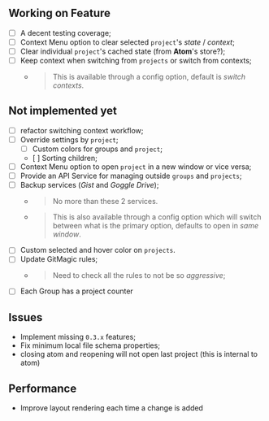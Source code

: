 ## Working on Feature

- [ ] A decent testing coverage;
- [ ] Context Menu option to clear selected `project`'s *state* / *context*;
- [ ] Clear individual `project`'s cached state (from **Atom**'s store?);
- [ ] Keep context when switching from `projects` or switch from contexts;
  - > This is available through a config option, default is *switch contexts*.

## Not implemented yet

- [ ] refactor switching context workflow;
- [ ] Override settings by `project`;
  - [ ] Custom colors for groups and `project`;
  - [ ] Sorting children;
- [ ] Context Menu option to open `project` in a new window or vice versa;
- [ ] Provide an API Service for managing outside `groups` and `projects`;
- [ ] Backup services (*Gist* and *Goggle Drive*);
  - > No more than these 2 services.
  - > This is also available through a config option which will switch between what is the primary option, defaults to open in *same window*.
- [ ] Custom selected and hover color on `projects`.
- [ ] Update GitMagic rules;
  - > Need to check all the rules to not be so *aggressive*;
- [ ] Each Group has a project counter

## Issues

- Implement missing `0.3.x` features;
- Fix minimum local file schema properties;
- closing atom and reopening will not open last project (this is internal to atom)

## Performance

- Improve layout rendering each time a change is added
